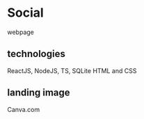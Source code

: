 # Social
webpage

## technologies
ReactJS, NodeJS, TS, SQLite HTML and CSS

## landing image
Canva.com

